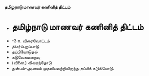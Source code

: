 **தமிழ்நாடு மாணவர் கணினித் திட்டம்**
- # தமிழ்நாடு மாணவர் கணினித் திட்டம்
- -3 n. விரைவோட்டம்
- திடீர்ப்புறப்பாடு
- தப்பியோடுதல்
- கடுவேகமறைவு
- (வினை.) விரைந்தோடு
- துன்பம்-அபாயம் முதலியவற்றிலிருந்து தப்பிக் கடுகியோடு.

